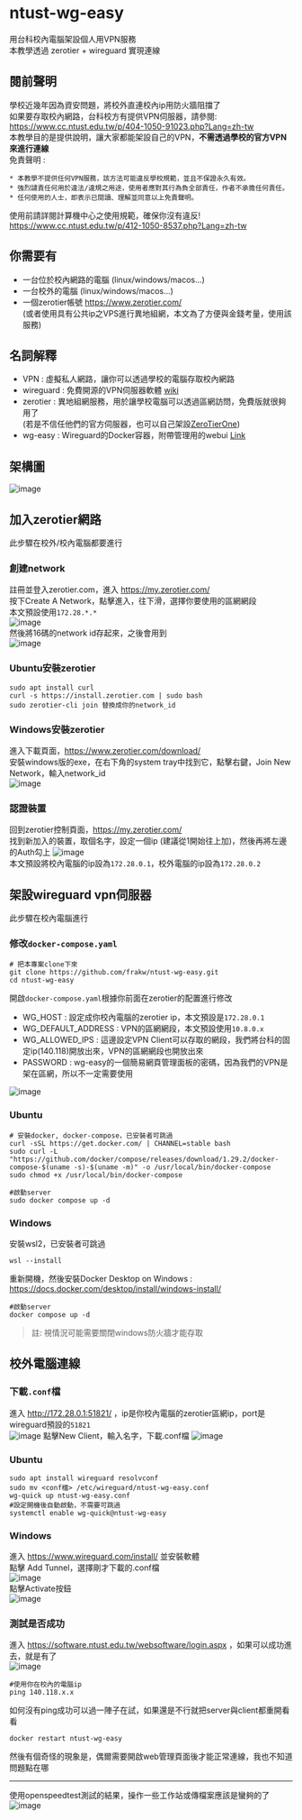 # ntust-wg-easy
 用台科校內電腦架設個人用VPN服務 \
 本教學透過 zerotier + wireguard 實現連線
## 閱前聲明
學校近幾年因為資安問題，將校外直連校內ip用防火牆阻擋了 \
如果要存取校內網路，台科校方有提供VPN伺服器，請參閱: \
https://www.cc.ntust.edu.tw/p/404-1050-91023.php?Lang=zh-tw \
本教學目的是提供說明，讓大家都能架設自己的VPN，**不需透過學校的官方VPN來進行連線** \
免責聲明 :
```
* 本教學不提供任何VPN服務，該方法可能違反學校規範，並且不保證永久有效。
* 強烈譴責任何用於違法/違規之用途，使用者應對其行為負全部責任，作者不承擔任何責任。
* 任何使用的人士，即表示已閱讀、理解並同意以上免責聲明。
```
使用前請詳閱計算機中心之使用規範，確保你沒有違反! \
https://www.cc.ntust.edu.tw/p/412-1050-8537.php?Lang=zh-tw
## 你需要有
* 一台位於校內網路的電腦 (linux/windows/macos...)
* 一台校外的電腦 (linux/windows/macos...)
* 一個zerotier帳號 https://www.zerotier.com/  \
(或者使用具有公共ip之VPS進行異地組網，本文為了方便與金錢考量，使用該服務)
## 名詞解釋
* VPN : 虛擬私人網路，讓你可以透過學校的電腦存取校內網路
* wireguard : 免費開源的VPN伺服器軟體 [wiki](https://zh.wikipedia.org/zh-tw/WireGuard) 
* zerotier : 異地組網服務，用於讓學校電腦可以透過區網訪問，免費版就很夠用了 \
(若是不信任他們的官方伺服器，也可以自己架設[ZeroTierOne](https://github.com/zerotier/ZeroTierOne))
* wg-easy : Wireguard的Docker容器，附帶管理用的webui [Link](https://github.com/wg-easy/wg-easy)
## 架構圖
![image](imgs/architecture.png)
## 加入zerotier網路
此步驟在校外/校內電腦都要進行

### 創建network
註冊並登入zerotier.com，進入 https://my.zerotier.com/ \
按下Create A Network，點擊進入，往下滑，選擇你要使用的區網網段 \
本文預設使用`172.28.*.*` \
![image](imgs/assign_local_network_range.png) \
然後將16碼的network id存起來，之後會用到 \
![image](imgs/network_id.png)

### Ubuntu安裝zerotier
```
sudo apt install curl
curl -s https://install.zerotier.com | sudo bash
sudo zerotier-cli join 替換成你的network_id
```

### Windows安裝zerotier
進入下載頁面，https://www.zerotier.com/download/ \
安裝windows版的exe，在右下角的system tray中找到它，點擊右鍵，Join New Network，輸入network_id \
![image](imgs/add_network_id.png)

### 認證裝置
回到zerotier控制頁面，https://my.zerotier.com/ \
找到新加入的裝置，取個名字，設定一個ip (建議從1開始往上加)，然後再將左邊的Auth勾上
![image](imgs/add_device.png) \
本文預設將校內電腦的ip設為`172.28.0.1`，校外電腦的ip設為`172.28.0.2`

## 架設wireguard vpn伺服器
此步驟在校內電腦進行

### 修改`docker-compose.yaml`
```
# 把本專案clone下來
git clone https://github.com/frakw/ntust-wg-easy.git
cd ntust-wg-easy
```
開啟`docker-compose.yaml`根據你前面在zerotier的配置進行修改
* WG_HOST : 設定成你校內電腦的zerotier ip，本文預設是`172.28.0.1`
* WG_DEFAULT_ADDRESS : VPN的區網網段，本文預設使用`10.8.0.x`
* WG_ALLOWED_IPS : 這邊設定VPN Client可以存取的網段，我們將台科的固定ip(140.118)開放出來，VPN的區網網段也開放出來
* PASSWORD : wg-easy的一個簡易網頁管理面板的密碼，因為我們的VPN是架在區網，所以不一定需要使用

![image](imgs/modify_docker-compose.yaml.png)

### Ubuntu
```
# 安裝docker, docker-compose，已安裝者可跳過
curl -sSL https://get.docker.com/ | CHANNEL=stable bash
sudo curl -L "https://github.com/docker/compose/releases/download/1.29.2/docker-compose-$(uname -s)-$(uname -m)" -o /usr/local/bin/docker-compose
sudo chmod +x /usr/local/bin/docker-compose
```


```
#啟動server
sudo docker compose up -d
```
### Windows
安裝wsl2，已安裝者可跳過
```
wsl --install
```
重新開機，然後安裝Docker Desktop on Windows : \
https://docs.docker.com/desktop/install/windows-install/
```
#啟動server
docker compose up -d
```
> 註: 視情況可能需要關閉windows防火牆才能存取
## 校外電腦連線
### 下載`.conf`檔
進入 http://172.28.0.1:51821/ ，ip是你校內電腦的zerotier區網ip，port是wireguard預設的`51821` \
![image](imgs/wireguard_web.png)
點擊New Client，輸入名字，下載.conf檔
![image](imgs/download_conf.png)
### Ubuntu
```
sudo apt install wireguard resolvconf
sudo mv <conf檔> /etc/wireguard/ntust-wg-easy.conf
wg-quick up ntust-wg-easy.conf
#設定開機後自動啟動，不需要可跳過
systemctl enable wg-quick@ntust-wg-easy
```
### Windows
進入 https://www.wireguard.com/install/ 並安裝軟體 \
點擊 Add Tunnel，選擇剛才下載的.conf檔 \
![image](imgs/windows_wireguard.png) \
點擊Activate按鈕 \
![image](imgs/windows_wireguard_add_conf.png)
### 測試是否成功
進入 https://software.ntust.edu.tw/websoftware/login.aspx ，如果可以成功進去，就是有了 \
![image](imgs/software_ntust.png)
```
#使用你在校內的電腦ip
ping 140.118.x.x
```
如何沒有ping成功可以過一陣子在試，如果還是不行就把server與client都重開看看
```
docker restart ntust-wg-easy
```
然後有個奇怪的現象是，偶爾需要開啟web管理頁面後才能正常連線，我也不知道問題點在哪

---
使用openspeedtest測試的結果，操作一些工作站或傳檔案應該是蠻夠的了 \
![image](imgs/openspeedtest.png)